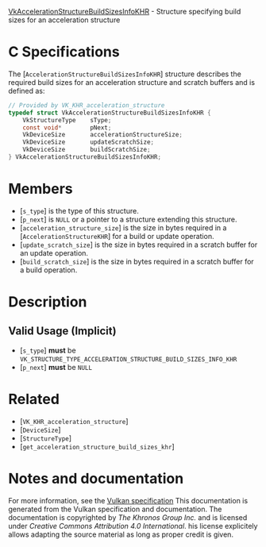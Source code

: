 [VkAccelerationStructureBuildSizesInfoKHR](https://www.khronos.org/registry/vulkan/specs/1.3-extensions/man/html/VkAccelerationStructureBuildSizesInfoKHR.html) - Structure specifying build sizes for an acceleration structure

# C Specifications
The [`AccelerationStructureBuildSizesInfoKHR`] structure describes the
required build sizes for an acceleration structure and scratch buffers and
is defined as:
```c
// Provided by VK_KHR_acceleration_structure
typedef struct VkAccelerationStructureBuildSizesInfoKHR {
    VkStructureType    sType;
    const void*        pNext;
    VkDeviceSize       accelerationStructureSize;
    VkDeviceSize       updateScratchSize;
    VkDeviceSize       buildScratchSize;
} VkAccelerationStructureBuildSizesInfoKHR;
```

# Members
- [`s_type`] is the type of this structure.
- [`p_next`] is `NULL` or a pointer to a structure extending this structure.
- [`acceleration_structure_size`] is the size in bytes required in a [`AccelerationStructureKHR`] for a build or update operation.
- [`update_scratch_size`] is the size in bytes required in a scratch buffer for an update operation.
- [`build_scratch_size`] is the size in bytes required in a scratch buffer for a build operation.

# Description
## Valid Usage (Implicit)
-  [`s_type`] **must**  be `VK_STRUCTURE_TYPE_ACCELERATION_STRUCTURE_BUILD_SIZES_INFO_KHR`
-  [`p_next`] **must**  be `NULL`

# Related
- [`VK_KHR_acceleration_structure`]
- [`DeviceSize`]
- [`StructureType`]
- [`get_acceleration_structure_build_sizes_khr`]

# Notes and documentation
For more information, see the [Vulkan specification](https://www.khronos.org/registry/vulkan/specs/1.3-extensions/html/vkspec.html)
This documentation is generated from the Vulkan specification and documentation.
The documentation is copyrighted by *The Khronos Group Inc.* and is licensed under *Creative Commons Attribution 4.0 International*.
his license explicitely allows adapting the source material as long as proper credit is given.
        